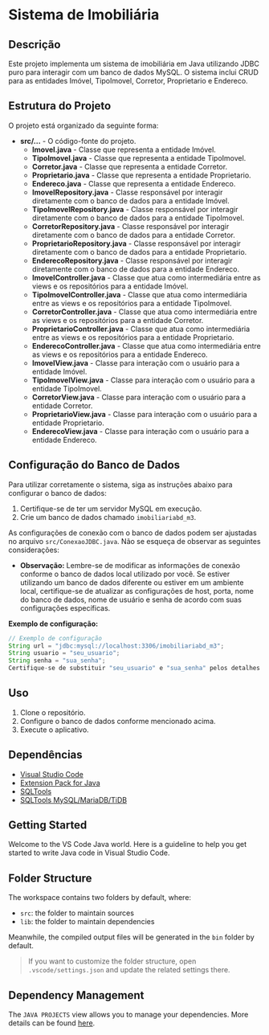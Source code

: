 
# Sistema de Imobiliária

## Descrição
Este projeto implementa um sistema de imobiliária em Java utilizando JDBC puro para interagir com um banco de dados MySQL. O sistema inclui CRUD para as entidades Imóvel, TipoImovel, Corretor, Proprietario e Endereco.

## Estrutura do Projeto
O projeto está organizado da seguinte forma:

- **src/...** - O código-fonte do projeto.
  - **Imovel.java** - Classe que representa a entidade Imóvel.
  - **TipoImovel.java** - Classe que representa a entidade TipoImovel.
  - **Corretor.java** - Classe que representa a entidade Corretor.
  - **Proprietario.java** - Classe que representa a entidade Proprietario.
  - **Endereco.java** - Classe que representa a entidade Endereco.
  - **ImovelRepository.java** - Classe responsável por interagir diretamente com o banco de dados para a entidade Imóvel.
  - **TipoImovelRepository.java** - Classe responsável por interagir diretamente com o banco de dados para a entidade TipoImovel.
  - **CorretorRepository.java** - Classe responsável por interagir diretamente com o banco de dados para a entidade Corretor.
  - **ProprietarioRepository.java** - Classe responsável por interagir diretamente com o banco de dados para a entidade Proprietario.
  - **EnderecoRepository.java** - Classe responsável por interagir diretamente com o banco de dados para a entidade Endereco.
  - **ImovelController.java** - Classe que atua como intermediária entre as views e os repositórios para a entidade Imóvel.
  - **TipoImovelController.java** - Classe que atua como intermediária entre as views e os repositórios para a entidade TipoImovel.
  - **CorretorController.java** - Classe que atua como intermediária entre as views e os repositórios para a entidade Corretor.
  - **ProprietarioController.java** - Classe que atua como intermediária entre as views e os repositórios para a entidade Proprietario.
  - **EnderecoController.java** - Classe que atua como intermediária entre as views e os repositórios para a entidade Endereco.
  - **ImovelView.java** - Classe para interação com o usuário para a entidade Imóvel.
  - **TipoImovelView.java** - Classe para interação com o usuário para a entidade TipoImovel.
  - **CorretorView.java** - Classe para interação com o usuário para a entidade Corretor.
  - **ProprietarioView.java** - Classe para interação com o usuário para a entidade Proprietario.
  - **EnderecoView.java** - Classe para interação com o usuário para a entidade Endereco.

## Configuração do Banco de Dados

Para utilizar corretamente o sistema, siga as instruções abaixo para configurar o banco de dados:

1. Certifique-se de ter um servidor MySQL em execução.
2. Crie um banco de dados chamado `imobiliariabd_m3`.

As configurações de conexão com o banco de dados podem ser ajustadas no arquivo `src/ConexaoJDBC.java`. Não se esqueça de observar as seguintes considerações:

- **Observação:** Lembre-se de modificar as informações de conexão conforme o banco de dados local utilizado por você. Se estiver utilizando um banco de dados diferente ou estiver em um ambiente local, certifique-se de atualizar as configurações de host, porta, nome do banco de dados, nome de usuário e senha de acordo com suas configurações específicas.

**Exemplo de configuração:**

```java
// Exemplo de configuração
String url = "jdbc:mysql://localhost:3306/imobiliariabd_m3";
String usuario = "seu_usuario";
String senha = "sua_senha";
Certifique-se de substituir "seu_usuario" e "sua_senha" pelos detalhes de autenticação específicos do seu banco de dados. Isso garantirá uma conexão adequada ao banco de dados local.
```
## Uso
1. Clone o repositório.
2. Configure o banco de dados conforme mencionado acima.
3. Execute o aplicativo.

## Dependências
- [Visual Studio Code](https://code.visualstudio.com/)
- [Extension Pack for Java](https://marketplace.visualstudio.com/items?itemName=vscjava.vscode-java-pack)
- [SQLTools](https://marketplace.visualstudio.com/items?itemName=mtxr.sqltools)
- [SQLTools MySQL/MariaDB/TiDB](https://marketplace.visualstudio.com/items?itemName=mtxr.sqltools-driver-mysql)




## Getting Started

Welcome to the VS Code Java world. Here is a guideline to help you get started to write Java code in Visual Studio Code.

## Folder Structure

The workspace contains two folders by default, where:

- `src`: the folder to maintain sources
- `lib`: the folder to maintain dependencies

Meanwhile, the compiled output files will be generated in the `bin` folder by default.

> If you want to customize the folder structure, open `.vscode/settings.json` and update the related settings there.

## Dependency Management

The `JAVA PROJECTS` view allows you to manage your dependencies. More details can be found [here](https://github.com/microsoft/vscode-java-dependency#manage-dependencies).
